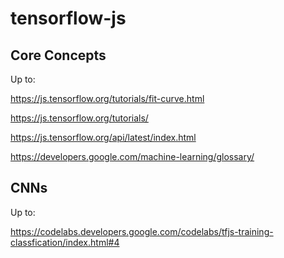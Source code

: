 # tensorflow-js

## Core Concepts

Up to:

https://js.tensorflow.org/tutorials/fit-curve.html

https://js.tensorflow.org/tutorials/

https://js.tensorflow.org/api/latest/index.html

https://developers.google.com/machine-learning/glossary/


## CNNs

Up to:

https://codelabs.developers.google.com/codelabs/tfjs-training-classfication/index.html#4